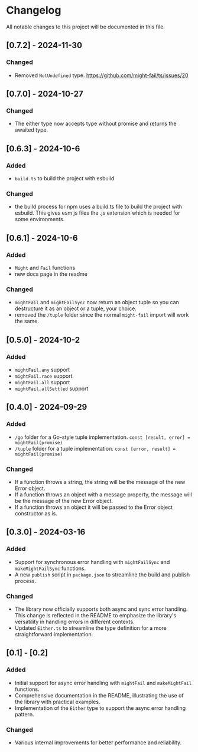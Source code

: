 # Changelog

All notable changes to this project will be documented in this file.

## [0.7.2] - 2024-11-30

### Changed
- Removed `NotUndefined` type. https://github.com/might-fail/ts/issues/20

## [0.7.0] - 2024-10-27


### Changed
- The either type now accepts type without promise and returns the awaited type.

## [0.6.3] - 2024-10-6

### Added
- `build.ts` to build the project with esbuild

### Changed
- the build process for npm uses a build.ts file to build the project with esbuild. This gives esm js files the .js extension which is needed for some environments.


## [0.6.1] - 2024-10-6

### Added
- `Might` and `Fail` functions
- new docs page in the readme

### Changed
- `mightFail` and `mightFailSync` now return an object tuple so you can destructure it as an object or a tuple, your choice.
- removed the `/tuple` folder since the normal `might-fail` import will work the same.



## [0.5.0] - 2024-10-2

### Added
- `mightFail.any` support
- `mightFail.race` support
- `mightFail.all` support
- `mightFail.allSettled` support


## [0.4.0] - 2024-09-29

### Added
- `/go` folder for a Go-style tuple implementation. `const [result, error] = mightFail(promise)`
- `/tuple` folder for a tuple implementation. `const [error, result] = mightFail(promise)`

### Changed
- If a function throws a string, the string will be the message of the new Error object.
- If a function throws an object with a message property, the message will be the message of the new Error object.
- If a function throws an object it will be passed to the Error object constructor as is.

## [0.3.0] - 2024-03-16

### Added
- Support for synchronous error handling with `mightFailSync` and `makeMightFailSync` functions.
- A new `publish` script in `package.json` to streamline the build and publish process.

### Changed
- The library now officially supports both async and sync error handling. This change is reflected in the README to emphasize the library's versatility in handling errors in different contexts.
- Updated `Either.ts` to streamline the type definition for a more straightforward implementation.

## [0.1] - [0.2]


### Added
- Initial support for async error handling with `mightFail` and `makeMightFail` functions.
- Comprehensive documentation in the README, illustrating the use of the library with practical examples.
- Implementation of the `Either` type to support the async error handling pattern.

### Changed
- Various internal improvements for better performance and reliability.

